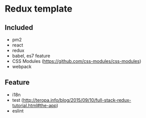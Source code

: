 # Redux template

## Included
- pm2
- react
- redux
- babel, es7 feature
- CSS Modules (https://github.com/css-modules/css-modules)
- webpack

## Feature
- i18n
- test (http://teropa.info/blog/2015/09/10/full-stack-redux-tutorial.html#the-app)
- eslint
